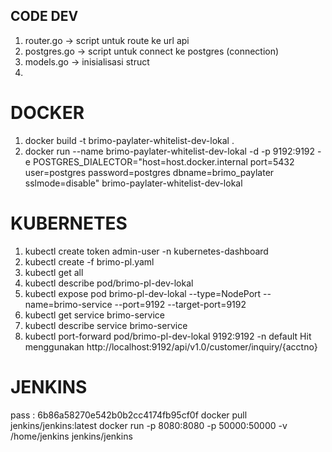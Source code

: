 ## CODE DEV
1. router.go -> script untuk route ke url api
2. postgres.go -> script untuk connect ke postgres (connection)
3. models.go -> inisialisasi struct 
4. 


# DOCKER
1. docker build -t brimo-paylater-whitelist-dev-lokal .
2. docker run --name brimo-paylater-whitelist-dev-lokal -d -p 9192:9192 -e POSTGRES_DIALECTOR="host=host.docker.internal port=5432 user=postgres password=postgres dbname=brimo_paylater sslmode=disable" brimo-paylater-whitelist-dev-lokal

# KUBERNETES
1. kubectl create token admin-user -n kubernetes-dashboard
2. kubectl create -f brimo-pl.yaml
3. kubectl get all
4. kubectl describe pod/brimo-pl-dev-lokal
5. kubectl expose pod brimo-pl-dev-lokal --type=NodePort --name=brimo-service --port=9192 --target-port=9192
6. kubectl get service brimo-service
7. kubectl describe service brimo-service
8. kubectl port-forward pod/brimo-pl-dev-lokal 9192:9192 -n default
Hit menggunakan http://localhost:9192/api/v1.0/customer/inquiry/{acctno}

# JENKINS
pass : 6b86a58270e542b0b2cc4174fb95cf0f
docker pull jenkins/jenkins:latest
docker run -p 8080:8080 -p 50000:50000 -v /home/jenkins jenkins/jenkins
